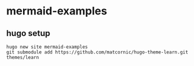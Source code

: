 # mermaid-examples











## hugo setup

```
hugo new site mermaid-examples
git submodule add https://github.com/matcornic/hugo-theme-learn.git themes/learn
```